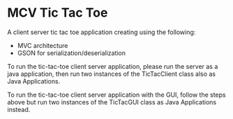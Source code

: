 # MCV Tic Tac Toe

A client server tic tac toe application creating using the following:

- MVC architecture
- GSON for serialization/deserialization

To run the tic-tac-toe client server application, please run the server as a java application, then run
two instances of the TicTacClient class also as Java Applications.

To run the tic-tac-toe client server application with the GUI, follow the steps above but run two
instances of the TicTacGUI class as Java Applications instead.
